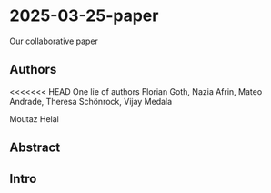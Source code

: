 # 2025-03-25-paper
Our collaborative paper

## Authors
<<<<<<< HEAD
One lie of authors
Florian Goth, Nazia Afrin, Mateo Andrade, Theresa Schönrock, Vijay Medala 







Moutaz Helal

## Abstract

## Intro

